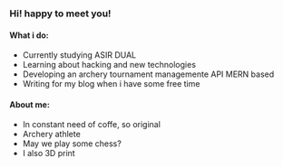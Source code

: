 ### Hi! happy to meet you!

#### What i do:
+ Currently studying ASIR DUAL
+ Learning about hacking and new technologies
+ Developing an archery tournament managemente API MERN based
+ Writing for my blog when i have some free time

#### About me:
+ In constant need of coffe, so original
+ Archery athlete
+ May we play some chess?
+ I also 3D print


<!--
**Yukics/Yukics** is a ✨ _special_ ✨ repository because its `README.md` (this file) appears on your GitHub profile.

Here are some ideas to get you started:

- 🔭 I’m currently working on ...
- 🌱 I’m currently learning ...
- 👯 I’m looking to collaborate on ...
- 🤔 I’m looking for help with ...
- 💬 Ask me about ...
- 📫 How to reach me: ...
- 😄 Pronouns: ...
- ⚡ Fun fact: ...
-->
